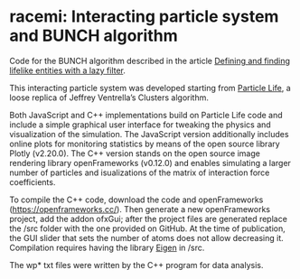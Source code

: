 # racemi: Interacting particle system and BUNCH algorithm

Code for the BUNCH algorithm described in the article [Defining and finding lifelike entities with a lazy filter](https://arxiv.org/html/2504.14774).

This interacting particle system was developed starting from [Particle Life](https://hunar4321.github.io/particle-life/particle_life.html), a loose replica of Jeffrey Ventrella’s Clusters algorithm. 

Both JavaScript and C++ implementations build on Particle Life code and include a simple graphical user interface for tweaking the physics and visualization of the simulation. The JavaScript version additionally includes online plots for monitoring statistics by means of the open source library Plotly (v2.20.0).
The C++ version stands on the open source image rendering library openFrameworks (v0.12.0) and enables simulating a larger number of particles and  isualizations of the matrix of interaction force coefficients. 

To compile the C++ code, download the code and openFrameworks (https://openframeworks.cc/). Then generate a new openFrameworks project, add the addon ofxGui; after the project files are generated replace the /src folder with the one provided on GitHub. At the time of publication, the GUI slider that sets the number of atoms does not allow decreasing it. 
Compilation requires having the library [Eigen](https://libeigen.gitlab.io/eigen/docs-nightly/GettingStarted.html) in /src.

The wp* txt files were written by the C++ program for data analysis.

